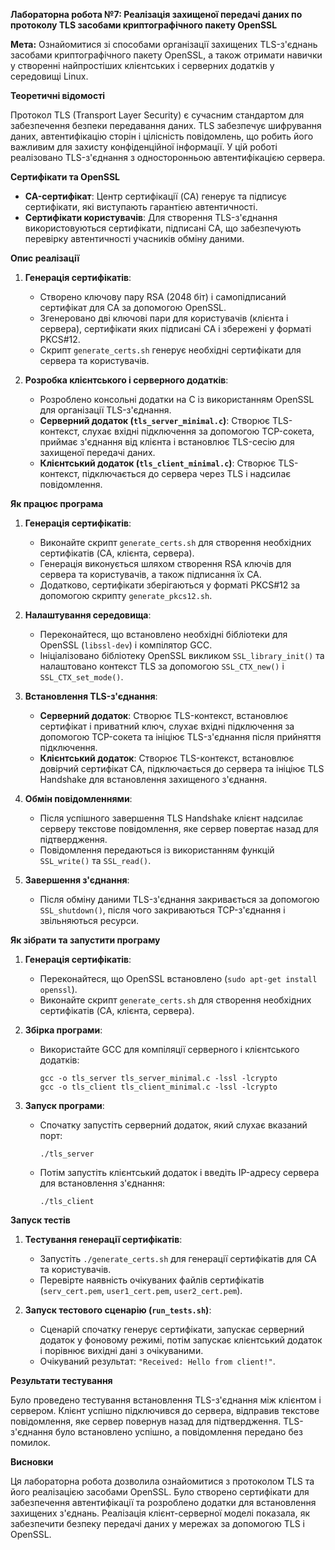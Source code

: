 **Лабораторна робота №7: Реалізація захищеної передачі даних по протоколу TLS засобами криптографічного пакету OpenSSL**

**Мета:** Ознайомитися зі способами організації захищених TLS-з'єднань засобами криптографічного пакету OpenSSL, а також отримати навички у створенні найпростіших клієнтських і серверних додатків у середовищі Linux.

**Теоретичні відомості**

Протокол TLS (Transport Layer Security) є сучасним стандартом для забезпечення безпеки передавання даних. TLS забезпечує шифрування даних, автентифікацію сторін і цілісність повідомлень, що робить його важливим для захисту конфіденційної інформації. У цій роботі реалізовано TLS-з'єднання з односторонньою автентифікацією сервера.

**Сертифікати та OpenSSL**  
- **CA-сертифікат**: Центр сертифікації (CA) генерує та підписує сертифікати, які виступають гарантією автентичності.
- **Сертифікати користувачів**: Для створення TLS-з'єднання використовуються сертифікати, підписані CA, що забезпечують перевірку автентичності учасників обміну даними.

**Опис реалізації**

1. **Генерація сертифікатів**:
   - Створено ключову пару RSA (2048 біт) і самопідписаний сертифікат для CA за допомогою OpenSSL.
   - Згенеровано дві ключові пари для користувачів (клієнта і сервера), сертифікати яких підписані CA і збережені у форматі PKCS#12.
   - Скрипт `generate_certs.sh` генерує необхідні сертифікати для сервера та користувачів.

2. **Розробка клієнтського і серверного додатків**:
   - Розроблено консольні додатки на C із використанням OpenSSL для організації TLS-з'єднання.
   - **Серверний додаток (`tls_server_minimal.c`)**: Створює TLS-контекст, слухає вхідні підключення за допомогою TCP-сокета, приймає з'єднання від клієнта і встановлює TLS-сесію для захищеної передачі даних.
   - **Клієнтський додаток (`tls_client_minimal.c`)**: Створює TLS-контекст, підключається до сервера через TLS і надсилає повідомлення.

**Як працює програма**

1. **Генерація сертифікатів**:
   - Виконайте скрипт `generate_certs.sh` для створення необхідних сертифікатів (CA, клієнта, сервера). 
   - Генерація виконується шляхом створення RSA ключів для сервера та користувачів, а також підписання їх CA.
   - Додатково, сертифікати зберігаються у форматі PKCS#12 за допомогою скрипту `generate_pkcs12.sh`.

2. **Налаштування середовища**:
   - Переконайтеся, що встановлено необхідні бібліотеки для OpenSSL (`libssl-dev`) і компілятор GCC.
   - Ініціалізовано бібліотеку OpenSSL викликом `SSL_library_init()` та налаштовано контекст TLS за допомогою `SSL_CTX_new()` і `SSL_CTX_set_mode()`.

3. **Встановлення TLS-з'єднання**:
   - **Серверний додаток**: Створює TLS-контекст, встановлює сертифікат і приватний ключ, слухає вхідні підключення за допомогою TCP-сокета та ініціює TLS-з'єднання після прийняття підключення.
   - **Клієнтський додаток**: Створює TLS-контекст, встановлює довірчий сертифікат CA, підключається до сервера та ініціює TLS Handshake для встановлення захищеного з'єднання.

4. **Обмін повідомленнями**:
   - Після успішного завершення TLS Handshake клієнт надсилає серверу текстове повідомлення, яке сервер повертає назад для підтвердження.
   - Повідомлення передаються із використанням функцій `SSL_write()` та `SSL_read()`.

5. **Завершення з'єднання**:
   - Після обміну даними TLS-з'єднання закривається за допомогою `SSL_shutdown()`, після чого закриваються TCP-з'єднання і звільняються ресурси.

**Як зібрати та запустити програму**

1. **Генерація сертифікатів**:
   - Переконайтеся, що OpenSSL встановлено (`sudo apt-get install openssl`).
   - Виконайте скрипт `generate_certs.sh` для створення необхідних сертифікатів (CA, клієнта, сервера).

2. **Збірка програми**:
   - Використайте GCC для компіляції серверного і клієнтського додатків:
     ```
     gcc -o tls_server tls_server_minimal.c -lssl -lcrypto
     gcc -o tls_client tls_client_minimal.c -lssl -lcrypto
     ```

3. **Запуск програми**:
   - Спочатку запустіть серверний додаток, який слухає вказаний порт:
     ```
     ./tls_server
     ```
   - Потім запустіть клієнтський додаток і введіть IP-адресу сервера для встановлення з'єднання:
     ```
     ./tls_client
     ```

**Запуск тестів**

1. **Тестування генерації сертифікатів**:
   - Запустіть `./generate_certs.sh` для генерації сертифікатів для CA та користувачів.
   - Перевірте наявність очікуваних файлів сертифікатів (`serv_cert.pem`, `user1_cert.pem`, `user2_cert.pem`).

2. **Запуск тестового сценарію (`run_tests.sh`)**:
   - Сценарій спочатку генерує сертифікати, запускає серверний додаток у фоновому режимі, потім запускає клієнтський додаток і порівнює вихідні дані з очікуваними.
   - Очікуваний результат: `"Received: Hello from client!"`.

**Результати тестування**

Було проведено тестування встановлення TLS-з'єднання між клієнтом і сервером. Клієнт успішно підключився до сервера, відправив текстове повідомлення, яке сервер повернув назад для підтвердження. TLS-з'єднання було встановлено успішно, а повідомлення передано без помилок.

**Висновки**

Ця лабораторна робота дозволила ознайомитися з протоколом TLS та його реалізацією засобами OpenSSL. Було створено сертифікати для забезпечення автентифікації та розроблено додатки для встановлення захищених з'єднань. Реалізація клієнт-серверної моделі показала, як забезпечити безпеку передачі даних у мережах за допомогою TLS і OpenSSL.

